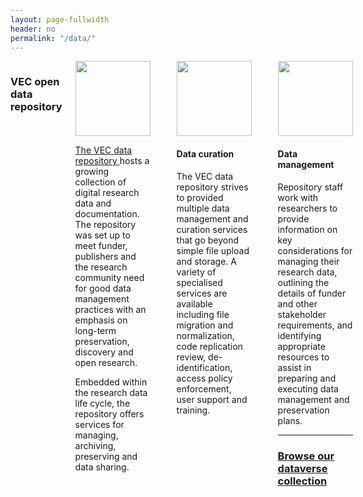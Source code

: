 ```yaml
---
layout: page-fullwidth
header: no
permalink: "/data/"
---
```


<div class="row">
<div class="large-12 columns">
<h3>VEC open data repository</h3>

<div class="sectionDescription border">
<img class= "sectionImage" style="height: 120px;" src="{{ site.url }}/images/three.png">
</a>


<p class="text-justify">
<a href="https://dataverse.harvard.edu/dataverse/vec" target="_blank">The VEC data repository </a>
hosts a growing collection of digital research data and documentation.
The repository was set up to meet  funder, publishers and the research
community need for good data management practices with an emphasis on
long-term preservation, discovery and open research. 
</p>
<p>Embedded within the 
 research data life cycle, the repository offers services for managing, archiving,
preserving and data sharing.
</p>
</div>

<hr>


<div class="sectionDescription border">
<img class="sectionImage" style="height: 120px;" src="{{ site.url }}/images/data-management.png"></a>
<h4>Data curation</h4>

<p class="text-justify">
The VEC data repository strives to provided multiple data management and curation services that go beyond simple file upload and storage. 
A variety of specialised services are available including file migration and normalization, code replication review, 
de-identification, access policy enforcement, user support and training.
</p>
</div>
<hr>

<div class="sectionDescription border">

<img class="sectionImage" style="height: 120px;" src="{{ site.url }}/images/people.png">

<h4 id="toolkit">Data management</h4>
<p class="text-justify">
Repository staff work with researchers to provide information on key
considerations for managing their research data, outlining the details
of funder and other stakeholder requirements, and identifying appropriate
resources to assist in preparing and executing data management and preservation plans.

<hr>

<h3><a href="https://dataverse.harvard.edu/dataverse/vec" target="_blank" >Browse our dataverse collection</a></h3>

